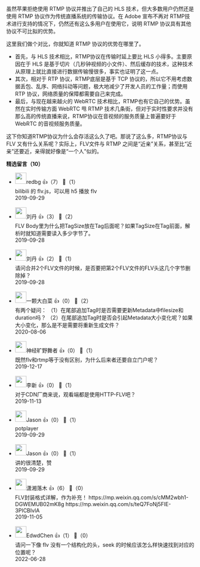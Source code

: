 虽然苹果拒绝使用 RTMP 协议并推出了自己的 HLS 技术，但大多数用户仍然还是使用 RTMP 协议作为传统直播系统的传输协议。在 Adobe 宣布不再对 RTMP技术进行支持的情况下，仍然还有这么多用户在使用它，说明 RTMP 协议具有其他协议不可比拟的优势。

这里我们做个对比，你就知道 RTMP 协议的优势在哪里了。

- 首先，与 HLS 技术相比，RTMP协议在传输时延上要比 HLS 小得多。主要原因在于 HLS 是基于切片（几秒钟视频的小文件）、然后缓存的技术，这种技术从原理上就比直接进行数据传输慢很多，事实也证明了这一点。
- 其次，相对于 RTP 协议，RTMP底层是基于 TCP 协议的，所以它不用考虑数据丢包、乱序、网络抖动等问题，极大地减少了开发人员的工作量；而使用 RTP 协议，网络质量的保障都需要自己来完成。
- 最后，与现在越来越火的 WebRTC 技术相比，RTMP也有它自己的优势。虽然在实时传输方面 WebRTC 甩 RTMP 技术几条街，但对于实时性要求并没有那么高的传统直播来说，RTMP协议在音视频的服务质量上普遍要好于 WebRTC 的音视频服务质量。

这下你知道RTMP协议为什么会存活这么久了吧。那说了这么多，RTMP协议与 FLV 又有什么关系呢？实际上，FLV文件与 RTMP 之间是“近亲”关系，甚至比“近亲”还要近，亲得就好像是“一个人”似的。
<div><strong>精选留言（10）</strong></div><ul>
<li><img src="http://thirdwx.qlogo.cn/mmopen/vi_32/15WXictKcv02AGs8PPBGvytRZ2KwzsCQx3nWTWP9iasTvXiaUonAv2iawhAiaAwDDpZjKJtCaiaiaEQEmnwicnyJ7nbyicg/132" width="30px"><span>redbg</span> 👍（7） 💬（1）<div>bilibili 的 flv.js，可以用 h5 播放 flv</div>2019-09-29</li><br/><li><img src="https://static001.geekbang.org/account/avatar/00/10/82/42/8b04d489.jpg" width="30px"><span>刘丹</span> 👍（3） 💬（2）<div>FLV Body里为什么把TagSize放在Tag后面呢？如果TagSize在Tag前面，解析时就知道需要读入多少字节了。</div>2019-09-28</li><br/><li><img src="https://static001.geekbang.org/account/avatar/00/10/82/42/8b04d489.jpg" width="30px"><span>刘丹</span> 👍（2） 💬（1）<div>请问合并2个FLV文件的时候，是否要把第2个FLV文件的FLV头这几个字节删除掉？</div>2019-09-28</li><br/><li><img src="https://static001.geekbang.org/account/avatar/00/14/29/0a/0ba09c68.jpg" width="30px"><span>一颗大白菜</span> 👍（0） 💬（2）<div>有两个疑问：
（1）在尾部追加Tag时是否需要更新Metadata中filesize和duration吗？
（2）在尾部追加Tag时是否会引起Metadata大小变化呢？如果大小变化，那么是不是需要将重新生成文件？</div>2020-08-06</li><br/><li><img src="https://static001.geekbang.org/account/avatar/00/11/3c/8a/900ca88a.jpg" width="30px"><span>神经旷野舞者</span> 👍（0） 💬（1）<div>既然flv和rtmp等于没有区别，为什么后来者还要自立门户呢？</div>2019-12-17</li><br/><li><img src="https://static001.geekbang.org/account/avatar/00/1a/0e/96/eca820c7.jpg" width="30px"><span>李新</span> 👍（0） 💬（1）<div>对于CDN厂商来说，观看端都是使用HTTP-FLV吧？</div>2019-11-13</li><br/><li><img src="https://static001.geekbang.org/account/avatar/00/10/12/ce/a8c8b5e8.jpg" width="30px"><span>Jason</span> 👍（0） 💬（1）<div>potplayer</div>2019-09-29</li><br/><li><img src="https://static001.geekbang.org/account/avatar/00/10/12/ce/a8c8b5e8.jpg" width="30px"><span>Jason</span> 👍（0） 💬（1）<div>讲的很清楚，赞</div>2019-09-29</li><br/><li><img src="https://static001.geekbang.org/account/avatar/00/0f/75/38/973fa3e7.jpg" width="30px"><span>潇湘落木</span> 👍（6） 💬（0）<div>FLV封装格式详解，作为补充！
https:&#47;&#47;mp.weixin.qq.com&#47;s&#47;cMM2wbh1-DGWEMUB02mK8g
https:&#47;&#47;mp.weixin.qq.com&#47;s&#47;teQ7FoNj5FIE-3PICBIvlA</div>2019-11-05</li><br/><li><img src="https://static001.geekbang.org/account/avatar/00/14/4f/ab/dd9ab224.jpg" width="30px"><span>EdwdChen</span> 👍（1） 💬（0）<div>请问一下像 flv 没有一个结构化的头，seek 的时候应该怎么样快速找到对应的位置呢？</div>2022-06-28</li><br/>
</ul>